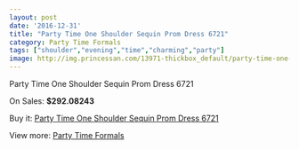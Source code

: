 ```yaml
---
layout: post
date: '2016-12-31'
title: "Party Time One Shoulder Sequin Prom Dress 6721"
category: Party Time Formals
tags: ["shoulder","evening","time","charming","party"]
image: http://img.princessan.com/13971-thickbox_default/party-time-one-shoulder-sequin-prom-dress-6721.jpg
---
```

Party Time One Shoulder Sequin Prom Dress 6721

On Sales: **$292.08243**
<a href="https://www.princessan.com/en/party-time-formals/6569-party-time-one-shoulder-sequin-prom-dress-6721.html"><amp-img layout="responsive" width="600" height="600" src="//img.princessan.com/13971-thickbox_default/party-time-one-shoulder-sequin-prom-dress-6721.jpg" alt="Party Time One Shoulder Sequin Prom Dress 6721 0" /></a>
<a href="https://www.princessan.com/en/party-time-formals/6569-party-time-one-shoulder-sequin-prom-dress-6721.html"><amp-img layout="responsive" width="600" height="600" src="//img.princessan.com/13974-thickbox_default/party-time-one-shoulder-sequin-prom-dress-6721.jpg" alt="Party Time One Shoulder Sequin Prom Dress 6721 1" /></a>
<a href="https://www.princessan.com/en/party-time-formals/6569-party-time-one-shoulder-sequin-prom-dress-6721.html"><amp-img layout="responsive" width="600" height="600" src="//img.princessan.com/13973-thickbox_default/party-time-one-shoulder-sequin-prom-dress-6721.jpg" alt="Party Time One Shoulder Sequin Prom Dress 6721 2" /></a>
<a href="https://www.princessan.com/en/party-time-formals/6569-party-time-one-shoulder-sequin-prom-dress-6721.html"><amp-img layout="responsive" width="600" height="600" src="//img.princessan.com/13972-thickbox_default/party-time-one-shoulder-sequin-prom-dress-6721.jpg" alt="Party Time One Shoulder Sequin Prom Dress 6721 3" /></a>

Buy it: [Party Time One Shoulder Sequin Prom Dress 6721](https://www.princessan.com/en/party-time-formals/6569-party-time-one-shoulder-sequin-prom-dress-6721.html "Party Time One Shoulder Sequin Prom Dress 6721")

View more: [Party Time Formals](https://www.princessan.com/en/51-party-time-formals "Party Time Formals")
